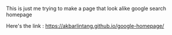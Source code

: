 This is just me trying to make a page that look alike google search homepage

Here's the link : https://akbarlintang.github.io/google-homepage/
